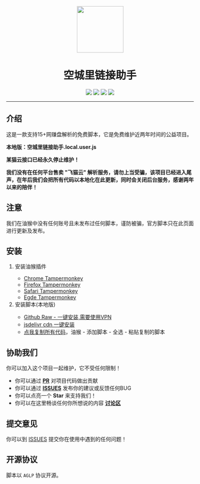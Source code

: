 <div align="center" >
<img src="https://img.gejiba.com/images/1368de75bdb93999325fa627cb08785b.jpg" width="125" height="125" />
</div>

<h1 align="center">空城里链接助手</h1>

<div align="center">
<img src="https://badges.toozhao.com/badges/01GFQ0A7T5PV89H85E6HJ1D35R/green.svg" />
<img src="https://img.shields.io/github/stars/sayokey/link-helper.svg"/>
<img src="https://img.shields.io/badge/version-2.3.3-red"/>
<a href="https://www.ilzya.com/">
<img src="https://img.shields.io/badge/%E5%8D%9A%E5%AE%A2-%E7%A9%BA%E5%9F%8E%E9%87%8C-brightgreen.svg"/>
</a>
</div>

----

## 介绍

这是一款支持15+网赚盘解析的免费脚本，它是免费维护近两年时间的公益项目。

**本地版：空城里链接助手.local.user.js**

**某猫云接口已经永久停止维护！**

**我们没有在任何平台售卖 "飞猫云" 解析服务，请勿上当受骗，该项目已经进入尾声，在年后我们会把所有代码以本地化在此更新，同时会关闭后台服务，感谢两年以来的陪伴！**


## 注意

我们在油猴中没有任何账号且未发布过任何脚本，谨防被骗，官方脚本只在此页面进行更新及发布。

## 安装

<ol>
    <li>安装油猴插件</li>
    <ul>
      <li><a href='https://chrome.google.com/webstore/detail/tampermonkey/dhdgffkkebhmkfjojejmpbldmpobfkfo' target='_blank'>Chrome Tampermonkey</a></li>
      <li><a href='https://addons.mozilla.org/firefox/addon/tampermonkey/' target='_blank'>Firefox Tampermonkey</a></li>
      <li><a href='http://tampermonkey.net/?browser=safari' target='_blank'>Safari Tampermonkey</a></li>
      <li><a href='https://microsoftedge.microsoft.com/addons/detail/tampermonkey/iikmkjmpaadaobahmlepeloendndfphd' target='_blank'>Egde Tampermonkey</a></li>
    </ul>
    <li>安装脚本(本地版)</li>
    <ul>
      <li><a href='https://github.com/sayokey/link-helper/raw/master/%E7%A9%BA%E5%9F%8E%E9%87%8C%E9%93%BE%E6%8E%A5%E5%8A%A9%E6%89%8B.local.user.js' target='_blank'>Github Raw - 一键安装,需要使用VPN</a></li>
      <li>
      <a href='https://cdn.jsdelivr.net/gh/sayokey/link-helper/%E7%A9%BA%E5%9F%8E%E9%87%8C%E9%93%BE%E6%8E%A5%E5%8A%A9%E6%89%8B.local.user.js' target='_blank'>jsdelivr cdn 一键安装</a>
      </li>
      <li>
         <a href='https://github.com/sayokey/link-helper/blob/master/%E7%A9%BA%E5%9F%8E%E9%87%8C%E9%93%BE%E6%8E%A5%E5%8A%A9%E6%89%8B.local.user.js'>点我复制所有代码</a>，油猴 - 添加脚本 - 全选 - 粘贴复制的脚本
      </li>
    </ul>
</ol>


## 协助我们

你可以加入这个项目一起维护，它不受任何限制！

- 你可以通过 **[PR](https://github.com/sayokey/link-helper/pulls)** 对项目代码做出贡献
- 你可以通过 **[ISSUES](https://github.com/sayokey/link-helper/issues)** 发布你的建议或反馈任何BUG
- 你可以点亮一个 **Star** 来支持我们！
- 你可以在这里畅谈任何你所想说的内容 **[讨论区](https://github.com/sayokey/link-helper/discussions)**


## 提交意见

你可以到 [ISSUES](https://github.com/sayokey/link-helper/issues) 提交你在使用中遇到的任何问题！

## 开源协议 

脚本以 `AGLP` 协议开源。
